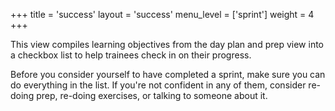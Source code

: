 +++
title = 'success'
layout = 'success'
menu_level = ['sprint']
weight = 4
+++

This view compiles learning objectives from the day plan and prep view into a checkbox list to help trainees check in on their progress.

Before you consider yourself to have completed a sprint, make sure you can do everything in the list. If you're not confident in any of them, consider re-doing prep, re-doing exercises, or talking to someone about it.
